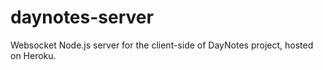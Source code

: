 # daynotes-server

Websocket Node.js server for the client-side of DayNotes project, hosted on Heroku.
